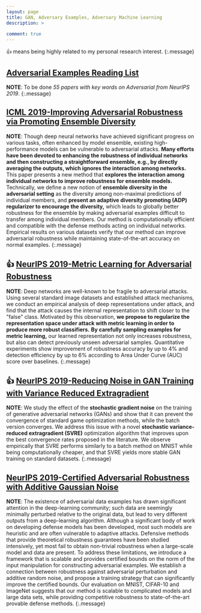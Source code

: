 ```yaml
---
layout: page
title: GAN, Adversary Examples, Adversary Machine Learning
description: >
  
comment: true
---
```



:+1: means being highly related to my personal research interest. 
{:.message}


## [Adversarial Examples Reading List](../../my_docs/Adversarial-Examples-Reading-List.md)
**NOTE**: 
To be done *55 papers with key words on Adversarial from NeurIPS 2019*.
{:.message}


## [ICML 2019-Improving Adversarial Robustness via Promoting Ensemble Diversity](http://proceedings.mlr.press/v97/pang19a/pang19a.pdf)
**NOTE**: 
Though deep neural networks have achieved significant progress on various tasks, often enhanced by model ensemble, existing high-performance models can be vulnerable to adversarial attacks. **Many efforts have been devoted to enhancing the robustness of individual networks and then constructing a straightforward ensemble, e.g., by directly averaging the outputs, which ignores the interaction among networks.** This paper presents a new method that **explores the interaction among individual networks to improve robustness for ensemble models.** Technically, we define a new notion of **ensemble diversity in the adversarial setting** as the diversity among non-maximal predictions of individual members, and **present an adaptive diversity promoting (ADP) regularizer to encourage the diversity,** which leads to globally better robustness for the ensemble by making adversarial examples difficult to transfer among individual members. Our method is computationally efficient and compatible with the defense methods acting on individual networks. Empirical results on various datasets verify that our method can improve adversarial robustness while maintaining state-of-the-art accuracy on normal examples.
{:.message}


## :+1: [NeurIPS 2019-Metric Learning for Adversarial Robustness](https://arxiv.org/pdf/1909.00900.pdf)
**NOTE**: 
Deep networks are well-known to be fragile to adversarial attacks. Using several standard image datasets and established attack mechanisms, we conduct an empirical analysis of deep representations under attack, and find that the attack causes the internal representation to shift closer to the "false" class. Motivated by this observation, **we propose to regularize the representation space under attack with metric learning in order to produce more robust classifiers.** **By carefully sampling examples for metric learning,** our learned representation not only increases robustness, but also can detect previously unseen adversarial samples. Quantitative experiments show improvement of robustness accuracy by up to 4% and detection efficiency by up to 6% according to Area Under Curve (AUC) score over baselines.
{:.message}



## :+1:  [NeurIPS 2019-Reducing Noise in GAN Training with Variance Reduced Extragradient](https://arxiv.org/abs/1904.08598)
**NOTE**: We study the effect of the **stochastic gradient noise** on the training of generative adversarial networks (GANs) and show that it can prevent the convergence of standard game optimization methods, while the batch version converges. We address this issue with a novel **stochastic variance-reduced extragradient (SVRE)** optimization algorithm that improves upon the best convergence rates proposed in the literature. We observe empirically that SVRE performs similarly to a batch method on MNIST while being computationally cheaper, and that SVRE yields more stable GAN training on standard datasets.
{:.message}




## [NeurIPS 2019-Certified Adversarial Robustness with Additive Gaussian Noise](https://arxiv.org/pdf/1809.03113.pdf)
**NOTE**: The existence of adversarial data examples has drawn significant attention in the deep-learning community; such data are seemingly minimally perturbed relative to the original data, but lead to very different outputs from a deep-learning algorithm. Although a significant body of work on developing defense models has been developed, most such models are heuristic and are often vulnerable to adaptive attacks. Defensive methods that provide theoretical robustness guarantees have been studied intensively, yet most fail to obtain non-trivial robustness when a large-scale model and data are present. To address these limitations, we introduce a framework that is scalable and provides certified bounds on the norm of the input manipulation for constructing adversarial examples. We establish a connection between robustness against adversarial perturbation and additive random noise, and propose a training strategy that can significantly improve the certified bounds. Our evaluation on MNIST, CIFAR-10 and ImageNet suggests that our method is scalable to complicated models and large data sets, while providing competitive robustness to state-of-the-art provable defense methods.
{:.message}


